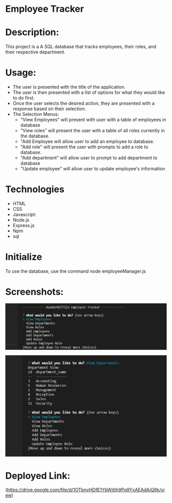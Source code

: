 # Employee Tracker

# Description:

This project is a A SQL database that tracks employees, their roles, and their respective department.

# Usage:

* The user is presented with the title of the application.
* The user is then presented with a list of options for what they would like to do first.
* Once the user selects the desired action, they are presented with a response based on their selection.
* The Selection Menus:
    - "View Employees" will present with user with a table of employees in database
    - "View roles" will present the user with a table of all roles currently in the database.
    - "Add Employee will allow user to add an employee to database.
    - "Add role" will present the user with prompts to add a role to database.
    - "Add department" will allow user to prompt to add department to database
    - "Update employee" will allow user to update employee's information

# Technologies

- HTML
- CSS
- Javascript:
- Node.js
- Express.js
- Npm
- sql

# Initialize

To use the database, use the command
node employeeManager.js

# Screenshots:
![employeemain](./images/employeemain.png)

![employeedept](./images/employeedept.png)

# Deployed Link:

(https://drive.google.com/file/d/1OTbnvHDfE1YbWitth9Pq9YxAEAdAiQ9k/view)

